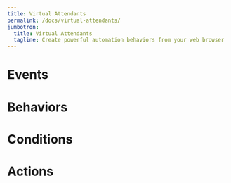 ```yaml
---
title: Virtual Attendants
permalink: /docs/virtual-attendants/
jumbotron:
  title: Virtual Attendants
  tagline: Create powerful automation behaviors from your web browser
---
```


# Events

# Behaviors

# Conditions

# Actions

